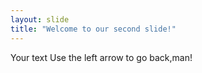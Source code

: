 ```yaml
---
layout: slide
title: "Welcome to our second slide!"
---
```

Your text
Use the left arrow to go back,man!
